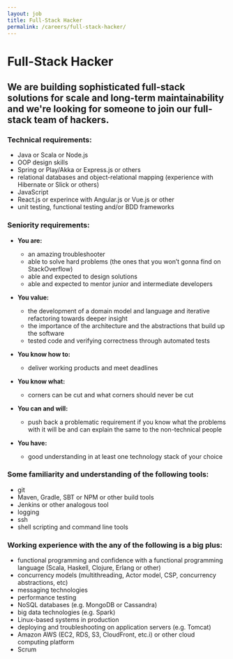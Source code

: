 ```yaml
---
layout: job
title: Full-Stack Hacker
permalink: /careers/full-stack-hacker/
---
```


# Full-Stack Hacker

## We are building sophisticated full-stack solutions for scale and long-term maintainability and we're looking for someone to join our full-stack team of hackers.

### Technical requirements:

* Java or Scala or Node.js
* OOP design skills
* Spring or Play/Akka or Express.js or others
* relational databases and object-relational mapping (experience with Hibernate or Slick or others)
* JavaScript
* React.js or experince with Angular.js or Vue.js or other
* unit testing, functional testing and/or BDD frameworks

### Seniority requirements:

* **You are:**
  * an amazing troubleshooter
  * able to solve hard problems (the ones that you won’t gonna find on StackOverflow)
  * able and expected to design solutions
  * able and expected to mentor junior and intermediate developers

* **You value:**
  * the development of a domain model and language and iterative refactoring towards deeper insight
  * the importance of the architecture and the abstractions that build up the software
  * tested code and verifying correctness through automated tests

* **You know how to:**
  * deliver working products and meet deadlines

* **You know what:**
  * corners can be cut and what corners should never be cut

* **You can and will:**
  * push back a problematic requirement if you know what the problems with it will be and can explain the same to the non-technical people

* **You have:**
  * good understanding in at least one technology stack of your choice

### Some familiarity and understanding of the following tools:

* git
* Maven, Gradle, SBT or NPM or other build tools
* Jenkins or other analogous tool 
* logging
* ssh
* shell scripting and command line tools

### Working experience with the any of the following is a big plus:

* functional programming and confidence with a functional programming language (Scala, Haskell, Clojure, Erlang or other)
* concurrency models (multithreading, Actor model, CSP, concurrency abstractions, etc)
* messaging technologies
* performance testing
* NoSQL databases (e.g. MongoDB or Cassandra)
* big data technologies (e.g. Spark)
* Linux-based systems in production
* deploying and troubleshooting on application servers (e.g. Tomcat)
* Amazon AWS (EC2, RDS, S3, CloudFront, etc.i) or other cloud computing platform
* Scrum
